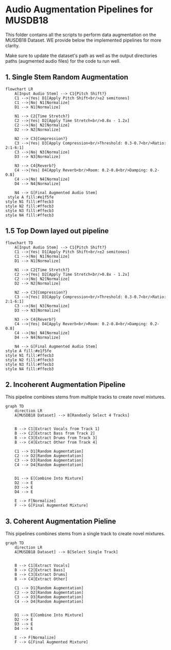# Audio Augmentation Pipelines for MUSDB18

This folder contains all the scripts to perform data augmentation on the MUSDB18 Dataset. WE provide below the implemented pipelines for more clarity. 

Make sure to update the dataset's path as well as the output directories paths (augmented audio files) for the code tu run well.

## 1. Single Stem Random Augmentation



```mermaid
flowchart LR
    A[Input Audio Stem] --> C1{Pitch Shift?}
    C1 -->|Yes| D1[Apply Pitch Shift<br/>±2 semitones]
    C1 -->|No| N1[Normalize]
    D1 --> N1[Normalize]
    
    N1 --> C2{Time Stretch?}
    C2 -->|Yes| D2[Apply Time Stretch<br/>0.8x - 1.2x]
    C2 -->|No| N2[Normalize]
    D2 --> N2[Normalize]
 
    N2 --> C3{Compression?}
    C3 -->|Yes| D3[Apply Compression<br/>Threshold: 0.3-0.7<br/>Ratio: 2:1-6:1]
    C3 -->|No| N3[Normalize]
    D3 --> N3[Normalize]

    N3 --> C4{Reverb?}
    C4 -->|Yes| D4[Apply Reverb<br/>Room: 0.2-0.8<br/>Damping: 0.2-0.8]
    C4 -->|No| N4[Normalize]
    D4 --> N4[Normalize]
    
    N4 --> G[Final Augmented Audio Stem]
 style A fill:#e1f5fe
style N1 fill:#ffecb3
style N2 fill:#ffecb3
style N3 fill:#ffecb3
style N4 fill:#ffecb3
```

## 1.5 Top Down layed out pipeline

```mermaid
flowchart TD
    A[Input Audio Stem] --> C1{Pitch Shift?}
    C1 -->|Yes| D1[Apply Pitch Shift<br/>±2 semitones]
    C1 -->|No| N1[Normalize]
    D1 --> N1[Normalize]
    
    N1 --> C2{Time Stretch?}
    C2 -->|Yes| D2[Apply Time Stretch<br/>0.8x - 1.2x]
    C2 -->|No| N2[Normalize]
    D2 --> N2[Normalize]
 
    N2 --> C3{Compression?}
    C3 -->|Yes| D3[Apply Compression<br/>Threshold: 0.3-0.7<br/>Ratio: 2:1-6:1]
    C3 -->|No| N3[Normalize]
    D3 --> N3[Normalize]

    N3 --> C4{Reverb?}
    C4 -->|Yes| D4[Apply Reverb<br/>Room: 0.2-0.8<br/>Damping: 0.2-0.8]
    C4 -->|No| N4[Normalize]
    D4 --> N4[Normalize]
    
    N4 --> G[Final Augmented Audio Stem]
style A fill:#e1f5fe
style N1 fill:#ffecb3
style N2 fill:#ffecb3
style N3 fill:#ffecb3
style N4 fill:#ffecb3
```

## 2. Incoherent Augmentation Pipeline

This pipeline combines stems from multiple tracks to create novel mixtures.

```mermaid
graph TD
    direction LR
    A[MUSDB18 Dataset] --> B[Randomly Select 4 Tracks]
    
    
    B --> C1[Extract Vocals from Track 1]
    B --> C2[Extract Bass from Track 2]
    B --> C3[Extract Drums from Track 3]
    B --> C4[Extract Other from Track 4]
    
    C1 --> D1[Random Augmentation]
    C2 --> D2[Random Augmentation]
    C3 --> D3[Random Augmentation]
    C4 --> D4[Random Augmentation]
    
    
    D1 --> E[Combine Into Mixture]
    D2 --> E
    D3 --> E
    D4 --> E
    
    E --> F[Normalize]
    F --> G[Final Augmented Mixture]
```

## 3. Coherent Augmentation Pieline

This pipelines combines stems from a single track to create novel mixtures.
```mermaid
graph TD
    direction LR
    A[MUSDB18 Dataset] --> B[Select Single Track]
    
    
    B --> C1[Extract Vocals]
    B --> C2[Extract Bass]
    B --> C3[Extract Drums]
    B --> C4[Extract Other]
    
    C1 --> D1[Random Augmentation]
    C2 --> D2[Random Augmentation]
    C3 --> D3[Random Augmentation]
    C4 --> D4[Random Augmentation]
    
    
    D1 --> E[Combine Into Mixture]
    D2 --> E
    D3 --> E
    D4 --> E
    
    E --> F[Normalize]
    F --> G[Final Augmented Mixture]
```

